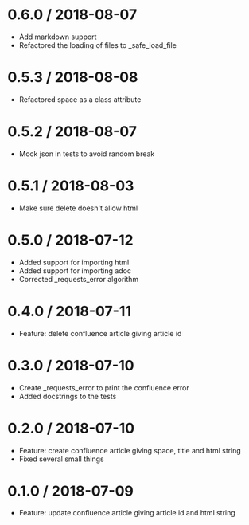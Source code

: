 
0.6.0 / 2018-08-07
==================

  * Add markdown support
  * Refactored the loading of files to _safe_load_file

0.5.3 / 2018-08-08
==================

  * Refactored space as a class attribute

0.5.2 / 2018-08-07
==================

  * Mock json in tests to avoid random break


0.5.1 / 2018-08-03
==================

  * Make sure delete doesn't allow html

0.5.0 / 2018-07-12
==================

  * Added support for importing html
  * Added support for importing adoc
  * Corrected _requests_error algorithm

0.4.0 / 2018-07-11
==================

  * Feature: delete confluence article giving article id

0.3.0 / 2018-07-10
==================

  * Create _requests_error to print the confluence error
  * Added docstrings to the tests

0.2.0 / 2018-07-10
==================

  * Feature: create confluence article giving space, title and html string
  * Fixed several small things

0.1.0 / 2018-07-09
==================

  * Feature: update confluence article giving article id and html string
